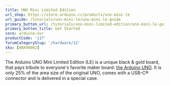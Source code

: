 ```yaml
---
title: UNO Mini Limited Edition
url_shop: https://store.arduino.cc/products/uno-mini-le
url_guide: /tutorials/uno-mini-le/uno-mini-le-guide
primary_button_url: /tutorials/uno-mini-limited-edition/uno-mini-le-guide
primary_button_title: Get Started
core: arduino:avr
productCode: '117'
forumCategorySlug: '/hardware/12'
sku: [ABX00062]
---
```


The Arduino UNO Mini Limited Edition (LE) is a unique black & gold board, that pays tribute to everyone's favorite maker board: [the Arduino UNO](https://store-usa.arduino.cc/products/arduino-uno-rev3). It is only 25% of the area size of the original UNO, comes with a USB-C® connector and is delivered in a special case.